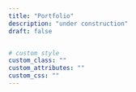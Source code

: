 ```yaml
---
title: "Portfolio"
description: "under construction"
draft: false


# custom style
custom_class: "" 
custom_attributes: "" 
custom_css: ""
---
```

